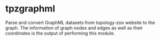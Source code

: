 # tpzgraphml
Parse and convert GraphML datasets from topology-zoo website to the graph.
The information of graph nodes and edges as well as their coordinates is the output of performing this module.
